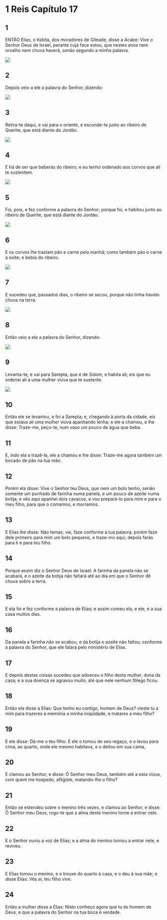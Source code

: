 # 1 Reis Capítulo 17

## 1
ENTÃO Elias, o tisbita, dos moradores de Gileade, disse a Acabe: Vive o Senhor Deus de Israel, perante cuja face estou, que nestes anos nem orvalho nem chuva haverá, senão segundo a minha palavra.

![](../.img/1Rs/17/1-0.jpg)

## 2
Depois veio a ele a palavra do Senhor, dizendo:

![](../.img/1Rs/17/2-0.jpg)

## 3
Retira-te daqui, e vai para o oriente, e esconde-te junto ao ribeiro de Querite, que está diante do Jordão.

![](../.img/1Rs/17/3-0.jpg)

## 4
E há de ser que beberás do ribeiro; e eu tenho ordenado aos corvos que ali te sustentem.

![](../.img/1Rs/17/4-0.jpg)

## 5
Foi, pois, e fez conforme a palavra do Senhor; porque foi, e habitou junto ao ribeiro de Querite, que está diante do Jordão.

![](../.img/1Rs/17/5-0.jpg)

## 6
E os corvos lhe traziam pão e carne pela manhã; como também pão e carne à noite; e bebia do ribeiro.

![](../.img/1Rs/17/6-0.jpg)

## 7
E sucedeu que, passados dias, o ribeiro se secou, porque não tinha havido chuva na terra.

![](../.img/1Rs/17/7-0.jpg)

## 8
Então veio a ele a palavra do Senhor, dizendo:

![](../.img/1Rs/17/8-0.jpg)

## 9
Levanta-te, e vai para Sarepta, que é de Sidom, e habita ali; eis que eu ordenei ali a uma mulher viúva que te sustente.

![](../.img/1Rs/17/9-0.jpg)

## 10
Então ele se levantou, e foi a Sarepta; e, chegando à porta da cidade, eis que estava ali uma mulher viúva apanhando lenha; e ele a chamou, e lhe disse: Traze-me, peço-te, num vaso um pouco de água que beba.

## 11
E, indo ela a trazê-la, ele a chamou e lhe disse: Traze-me agora também um bocado de pão na tua mão.

## 12
Porém ela disse: Vive o Senhor teu Deus, que nem um bolo tenho, senão somente um punhado de farinha numa panela, e um pouco de azeite numa botija; e vês aqui apanhei dois cavacos, e vou prepará-lo para mim e para o meu filho, para que o comamos, e morramos.

## 13
E Elias lhe disse: Não temas; vai, faze conforme à tua palavra; porém faze dele primeiro para mim um bolo pequeno, e traze-mo aqui; depois farás para ti e para teu filho.

## 14
Porque assim diz o Senhor Deus de Israel: A farinha da panela não se acabará, e o azeite da botija não faltará até ao dia em que o Senhor dê chuva sobre a terra.

## 15
E ela foi e fez conforme a palavra de Elias; e assim comeu ela, e ele, e a sua casa muitos dias.

## 16
Da panela a farinha não se acabou, e da botija o azeite não faltou; conforme a palavra do Senhor, que ele falara pelo ministério de Elias.

## 17
E depois destas coisas sucedeu que adoeceu o filho desta mulher, dona da casa; e a sua doença se agravou muito, até que nele nenhum fôlego ficou.

## 18
Então ela disse a Elias: Que tenho eu contigo, homem de Deus? vieste tu a mim para trazeres à memória a minha iniqüidade, e matares a meu filho?

## 19
E ele disse: Dá-me o teu filho. E ele o tomou do seu regaço, e o levou para cima, ao quarto, onde ele mesmo habitava, e o deitou em sua cama,

## 20
E clamou ao Senhor, e disse: Ó Senhor meu Deus, também até a esta viúva, com quem me hospedo, afligiste, matando-lhe o filho?

## 21
Então se estendeu sobre o menino três vezes, e clamou ao Senhor, e disse: Ó Senhor meu Deus, rogo-te que a alma deste menino torne a entrar nele.

## 22
E o Senhor ouviu a voz de Elias; e a alma do menino tornou a entrar nele, e reviveu.

## 23
E Elias tomou o menino, e o trouxe do quarto à casa, e o deu à sua mãe; e disse Elias: Vês aí, teu filho vive.

## 24
Então a mulher disse a Elias: Nisto conheço agora que tu és homem de Deus, e que a palavra do Senhor na tua boca é verdade.

